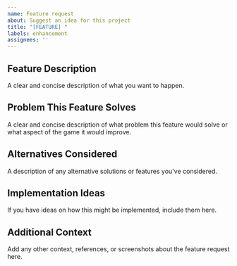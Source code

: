 ```yaml
---
name: Feature request
about: Suggest an idea for this project
title: "[FEATURE] "
labels: enhancement
assignees: ''
---
```


## Feature Description
A clear and concise description of what you want to happen.

## Problem This Feature Solves
A clear and concise description of what problem this feature would solve or what aspect of the game it would improve.

## Alternatives Considered
A description of any alternative solutions or features you've considered.

## Implementation Ideas
If you have ideas on how this might be implemented, include them here.

## Additional Context
Add any other context, references, or screenshots about the feature request here.
